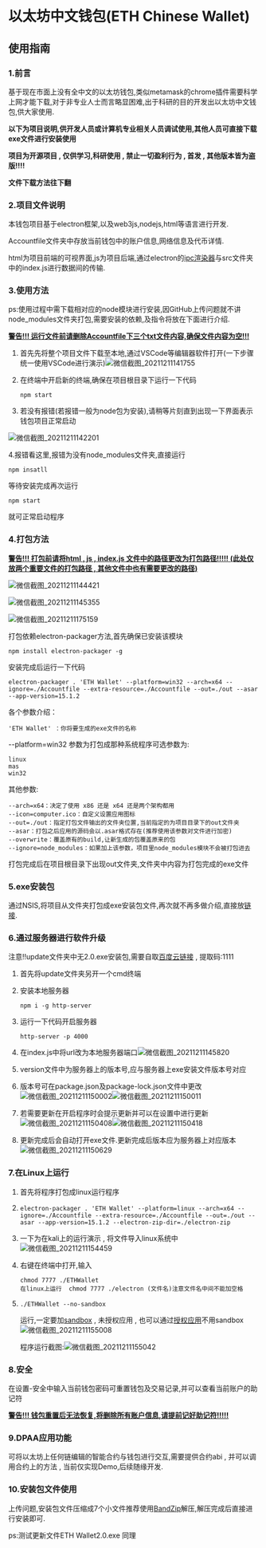 # 以太坊中文钱包(ETH Chinese Wallet)
## 使用指南

### 1.前言

基于现在市面上没有全中文的以太坊钱包,类似metamask的chrome插件需要科学上网才能下载,对于非专业人士而言略显困难,出于科研的目的开发出以太坊中文钱包,供大家使用.

**以下为项目说明,供开发人员或计算机专业相关人员调试使用,其他人员可直接下载exe文件进行安装使用**

**项目为开源项目 , 仅供学习,科研使用 , 禁止一切盈利行为 , 首发 , 其他版本皆为盗版!!!!**

**文件下载方法往下翻**

### 2.项目文件说明

本钱包项目基于electron框架,以及web3js,nodejs,html等语言进行开发.

Accountfile文件夹中存放当前钱包中的账户信息,网络信息及代币详情.

html为项目前端的可视界面,js为项目后端,通过electron的[ipc渲染器](https://cloud.tencent.com/developer/section/1116208)与src文件夹中的index.js进行数据间的传输.

### 3.使用方法

ps:使用过程中需下载相对应的node模块进行安装,因GitHub上传问题就不讲node_modules文件夹打包,需要安装的依赖,及指令将放在下面进行介绍.

**<u>警告!!!   运行文件前请删除Accountfile下三个txt文件内容,确保文件内容为空!!!**</u>

1. 首先先将整个项目文件下载至本地,通过VSCode等编辑器软件打开(一下步骤统一使用VSCode进行演示)![微信截图_20211211141755](https://s2.loli.net/2021/12/11/6OxMEgYupLai8WG.png)

2. 在终端中开启新的终端,确保在项目根目录下运行一下代码

   ```nodejs
   npm start
   ```

3. 若没有报错(若报错一般为node包为安装),请稍等片刻直到出现一下界面表示钱包项目正常启动

![微信截图_20211211142201](https://s2.loli.net/2021/12/11/jCPVcgRX1mwMxDN.png)

4.报错看这里,报错为没有node_modules文件夹,直接运行

```
npm insatll
```

等待安装完成再次运行

```
npm start
```

就可正常启动程序

### 4.打包方法

**<u>警告!!!   打包前请将html , js , index.js 文件中的路径更改为打包路径!!!!!  (此处仅放两个重要文件的打包路径 , 其他文件中也有需要更改的路径)**</u>

![微信截图_20211211144421](https://s2.loli.net/2021/12/11/DjWHvef1rcdO8qg.png)

![微信截图_20211211145355](https://s2.loli.net/2021/12/11/NHMuazZphLeCUfw.png)

![微信截图_20211211175159](https://s2.loli.net/2021/12/11/Y8eNbWuzhVdEDPO.png)

打包依赖electron-packager方法,首先确保已安装该模块

```
npm install electron-packager -g
```

安装完成后运行一下代码

```
electron-packager . 'ETH Wallet' --platform=win32 --arch=x64 --ignore=./Accountfile --extra-resource=./Accountfile --out=./out --asar --app-version=15.1.2
```

各个参数介绍：

```
'ETH Wallet' ：你将要生成的exe文件的名称
```

--platform=win32 参数为打包成那种系统程序可选参数为:

```
linux
mas
win32
```

其他参数:

```
--arch=x64：决定了使用 x86 还是 x64 还是两个架构都用
--icon=computer.ico：自定义设置应用图标
--out=./out：指定打包文件输出的文件夹位置,当前指定的为项目目录下的out文件夹
--asar：打包之后应用的源码会以.asar格式存在(推荐使用该参数对文件进行加密)
--overwrite：覆盖原有的build,让新生成的包覆盖原来的包
--ignore=node_modules：如果加上该参数，项目里node_modules模块不会被打包进去
```

打包完成后在项目根目录下出现out文件夹,文件夹中内容为打包完成的exe文件

### 5.exe安装包

通过NSIS,将项目从文件夹打包成exe安装包文件,再次就不再多做介绍,直接放[链接](https://www.cnblogs.com/luzhanshi/p/11046260.html).

### 6.通过服务器进行软件升级

注意!!update文件夹中无2.0.exe安装包,需要自取[百度云链接](https://pan.baidu.com/s/1Mu5nC5yuGoKxEcOhDa-evA)  , 提取码:1111

1. 首先将update文件夹另开一个cmd终端

2. 安装本地服务器

   ```
   npm i -g http-server
   ```

3. 运行一下代码开启服务器

   ```
   http-server -p 4000
   ```

4. 在index.js中将url改为本地服务器端口![微信截图_20211211145820](https://s2.loli.net/2021/12/11/DKigIGnbXLj2Pvc.png)

5. version文件中为服务器上的版本号,应与服务器上exe安装文件版本号对应

6. 版本号可在package.json及package-lock.json文件中更改![微信截图_20211211150002](https://s2.loli.net/2021/12/11/Hbgdkvw4iCrjM5Q.png)![微信截图_20211211150011](https://s2.loli.net/2021/12/11/XCSUoY1TQWza3qF.png)

7. 若需要更新在开启程序时会提示更新并可以在设置中进行更新![微信截图_20211211150408](https://s2.loli.net/2021/12/11/xPSwYB4Omrd9fJH.png)![微信截图_20211211150418](https://s2.loli.net/2021/12/11/bCoJirWcSvn7ste.png)

8. 更新完成后会自动打开exe文件.更新完成后版本应为服务器上对应版本![微信截图_20211211150629](https://s2.loli.net/2021/12/11/bltzPW3TmoNw6kA.png)

### 7.在Linux上运行

1. 首先将程序打包成linux运行程序

2. ```
   electron-packager . 'ETH Wallet' --platform=linux --arch=x64 --ignore=./Accountfile --extra-resource=./Accountfile --out=./out --asar --app-version=15.1.2 --electron-zip-dir=./electron-zip
   ```

3. 一下为在kali上的运行演示 , 将文件导入linux系统中![微信截图_20211211154459](https://s2.loli.net/2021/12/11/7yINwxtUO3olemJ.png)

4. 右键在终端中打开,输入

   ```
   chmod 7777 ./ETHWallet
   在linux上运行  chmod 7777 ./electron (文件名)注意文件名中间不能加空格
   ```

5. ```
   ./ETHWallet --no-sandbox
   ```

   运行,一定要加[sandbox](https://blog.csdn.net/qq_39324871/article/details/108535892) , 未授权应用 , 也可以通过[授权应用](https://blog.csdn.net/qq_39324871/article/details/108535892)不用sandbox![微信截图_20211211155008](https://s2.loli.net/2021/12/11/5nS8PGMjwuYlTHh.png)

   程序运行截图:![微信截图_20211211155042](https://s2.loli.net/2021/12/11/kPyQ9HUi7YoegtJ.png)

### 8.安全

在设置-安全中输入当前钱包密码可重置钱包及交易记录,并可以查看当前账户的助记符

**<u>警告!!!   钱包重置后无法恢复,将删除所有账户信息,请提前记好助记符!!!!!**</u>

### 9.DPAA应用功能

可将以太坊上任何链编辑的智能合约与钱包进行交互,需要提供合约abi , 并可以调用合约上的方法 , 当前仅实现Demo,后续随缘开发.

### 10.安装包文件使用

上传问题,安装包文件压缩成7个小文件推荐使用[BandZip](http://www.bandisoft.com/)解压,解压完成后直接进行安装即可.

ps:测试更新文件ETH Wallet2.0.exe 同理



